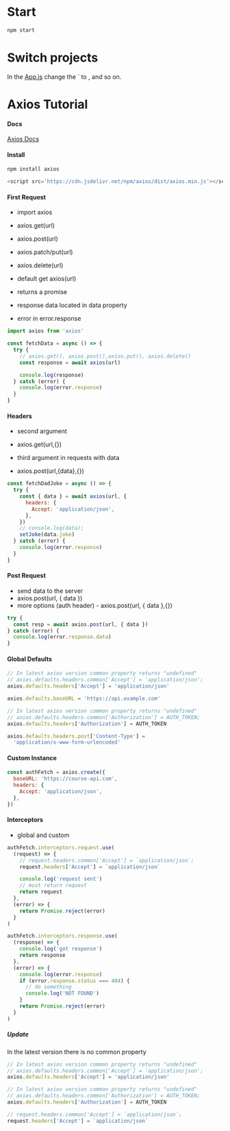 # Start

```bash
npm start
```

# Switch projects

In the [App.js](./src/App.js) change the `<Setup/> to <Setup1>, <Setup2/> and so on.

# Axios Tutorial

#### Docs

[Axios Docs](https://axios-http.com/docs/intro)

#### Install

```sh
npm install axios
```

```js
<script src='https://cdn.jsdelivr.net/npm/axios/dist/axios.min.js'></script>
```

#### First Request

- import axios

- axios.get(url)
- axios.post(url)
- axios.patch/put(url)
- axios.delete(url)

- default get axios(url)

- returns a promise
- response data located in data property
- error in error.response

```js
import axios from 'axios'

const fetchData = async () => {
  try {
    // axios.get(), axios.post(),axios.put(), axios.delete()
    const response = await axios(url)

    console.log(response)
  } catch (error) {
    console.log(error.response)
  }
}
```

#### Headers

- second argument
- axios.get(url,{})

- third argument in requests with data
- axios.post(url,{data},{})

```js
const fetchDadJoke = async () => {
  try {
    const { data } = await axios(url, {
      headers: {
        Accept: 'application/json',
      },
    })
    // console.log(data);
    setJoke(data.joke)
  } catch (error) {
    console.log(error.response)
  }
}
```

#### Post Request

- send data to the server
- axios.post(url, { data })
- more options (auth header) - axios.post(url, { data },{})

```js
try {
  const resp = await axios.post(url, { data })
} catch (error) {
  console.log(error.response.data)
}
```

#### Global Defaults

```js
// In latest axios version common property returns "undefined"
// axios.defaults.headers.common['Accept'] = 'application/json';
axios.defaults.headers['Accept'] = 'application/json'

axios.defaults.baseURL = 'https://api.example.com'

// In latest axios version common property returns "undefined"
// axios.defaults.headers.common['Authorization'] = AUTH_TOKEN;
axios.defaults.headers['Authorization'] = AUTH_TOKEN

axios.defaults.headers.post['Content-Type'] =
  'application/x-www-form-urlencoded'
```

#### Custom Instance

```js
const authFetch = axios.create({
  baseURL: 'https://course-api.com',
  headers: {
    Accept: 'application/json',
  },
})
```

#### Interceptors

- global and custom

```js
authFetch.interceptors.request.use(
  (request) => {
    // request.headers.common['Accept'] = `application/json`;
    request.headers['Accept'] = `application/json`

    console.log('request sent')
    // must return request
    return request
  },
  (error) => {
    return Promise.reject(error)
  }
)

authFetch.interceptors.response.use(
  (response) => {
    console.log('got response')
    return response
  },
  (error) => {
    console.log(error.response)
    if (error.response.status === 404) {
      // do something
      console.log('NOT FOUND')
    }
    return Promise.reject(error)
  }
)
```

##### Update

In the latest version there is no common property

```js
// In latest axios version common property returns "undefined"
// axios.defaults.headers.common['Accept'] = 'application/json';
axios.defaults.headers['Accept'] = 'application/json'

// In latest axios version common property returns "undefined"
// axios.defaults.headers.common['Authorization'] = AUTH_TOKEN;
axios.defaults.headers['Authorization'] = AUTH_TOKEN
```

```js
// request.headers.common['Accept'] = `application/json`;
request.headers['Accept'] = `application/json`
```
